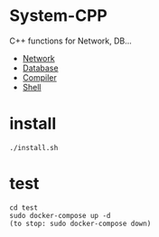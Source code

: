 # System-CPP
C++ functions for Network, DB...
 - [Network](Network/)
 - [Database](Database/)
 - [Compiler](Compiler/)
 - [Shell](Shell/)

# install
```
./install.sh
```

# test
```
cd test
sudo docker-compose up -d
(to stop: sudo docker-compose down)
```

